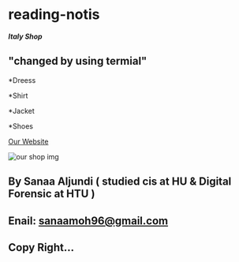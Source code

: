# reading-notis
**_Italy Shop_**

## "changed by using termial"
*Dreess

*Shirt

*Jacket

*Shoes

[ Our Website ](https://www.nextdirect.com/it/en)

![our shop img](https://static01.nyt.com/images/2020/05/26/business/00virus-italy-luxury-6/merlin_172745421_3040f086-948a-42c9-bc33-2ba179879fda-articleLarge.jpg?quality=75&auto=webp&disable=upscale.jpgg)
## By Sanaa Aljundi ( studied cis  at HU & Digital Forensic at HTU )
## Enail: sanaamoh96@gmail.com
## Copy Right...